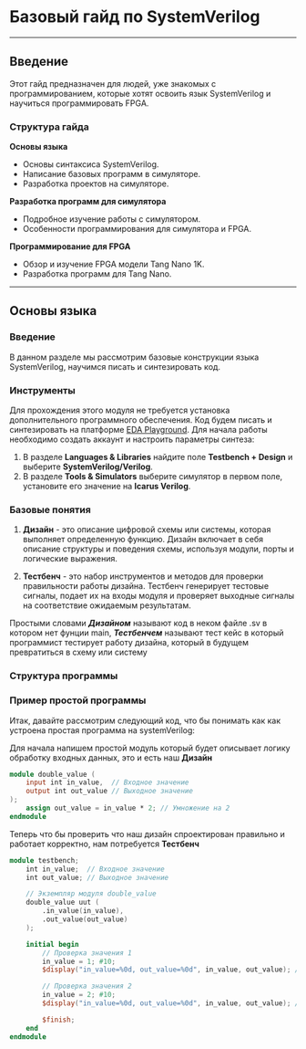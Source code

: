 # Базовый гайд по SystemVerilog
***
## Введение
Этот гайд предназначен для людей, уже знакомых с программированием, которые хотят освоить язык SystemVerilog и научиться программировать FPGA.

### Структура гайда
**Основы языка**
- Основы синтаксиса SystemVerilog.
- Написание базовых программ в симуляторе.
- Разработка проектов на симуляторе.

**Разработка программ для симулятора**
- Подробное изучение работы с симулятором.
- Особенности программирования для симулятора и FPGA.

**Программирование для FPGA**
- Обзор и изучение FPGA модели Tang Nano 1K.
- Разработка программ для Tang Nano.

***


## Основы языка
### Введение
В данном разделе мы рассмотрим базовые конструкции языка SystemVerilog, научимся писать и синтезировать код.

### Инструменты
Для прохождения этого модуля не требуется установка дополнительного программного обеспечения. Код будем писать и синтезировать на платформе [EDA Playground](https://edaplayground.com/home). Для начала работы необходимо создать аккаунт и настроить параметры синтеза:
1. В разделе **Languages & Libraries** найдите поле **Testbench + Design** и выберите **SystemVerilog/Verilog**.
2. В разделе **Tools & Simulators** выберите симулятор в первом поле, установите его значение на **Icarus Verilog**.

### Базовые понятия 
1. **Дизайн** - это описание цифровой схемы или системы, которая выполняет определенную функцию. 
Дизайн включает в себя описание структуры и поведения схемы, используя модули, порты и логические выражения. 

2. **Тестбенч** - это набор инструментов и методов для проверки правильности работы дизайна. 
Тестбенч генерирует тестовые сигналы, подает их на входы модуля и проверяет выходные сигналы на соответствие ожидаемым результатам.

Простыми словами **_Дизайном_** называют код в неком файле .sv в котором нет фунции main,
**_Тестбенчем_** называют тест кейс в который программист тестирует работу дизайна, который в будущем превратиться в схему или систему
 
### Структура программы


### Пример простой программы 
Итак, давайте рассмотрим следующий код, что бы понимать как как устроена простая программа на systemVerilog:

Для начала напишем простой модуль который будет описывает логику обработку входных данных, это и есть наш **Дизайн**

```verilog
module double_value (
    input int in_value,  // Входное значение
    output int out_value // Выходное значение
);
    assign out_value = in_value * 2; // Умножение на 2
endmodule
```

Теперь что бы проверить что наш дизайн спроектирован правильно и работает корректно, нам потребуется **Тестбенч**

```verilog
module testbench;
    int in_value;  // Входное значение
    int out_value; // Выходное значение

    // Экземпляр модуля double_value
    double_value uut (
        .in_value(in_value),
        .out_value(out_value)
    );

    initial begin
        // Проверка значения 1
        in_value = 1; #10;
        $display("in_value=%0d, out_value=%0d", in_value, out_value); // Ожидается out_value=2

        // Проверка значения 2
        in_value = 2; #10;
        $display("in_value=%0d, out_value=%0d", in_value, out_value); // Ожидается out_value=4

        $finish;
    end
endmodule
```

